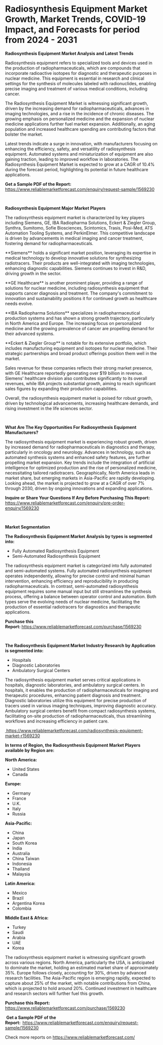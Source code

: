 <p><h1>Radiosynthesis Equipment Market Growth, Market Trends, COVID-19 Impact, and Forecasts for period from 2024 - 2031</h1></p><p><strong>Radiosynthesis Equipment Market Analysis and Latest Trends</strong></p>
<p><p>Radiosynthesis equipment refers to specialized tools and devices used in the production of radiopharmaceuticals, which are compounds that incorporate radioactive isotopes for diagnostic and therapeutic purposes in nuclear medicine. This equipment is essential in research and clinical settings for the synthesis of molecules labeled with radionuclides, enabling precise imaging and treatment of various medical conditions, including cancer.</p><p>The Radiosynthesis Equipment Market is witnessing significant growth, driven by the increasing demand for radiopharmaceuticals, advances in imaging technologies, and a rise in the incidence of chronic diseases. The growing emphasis on personalized medicine and the expansion of nuclear medicine applications further fuel market expansion. Additionally, an aging population and increased healthcare spending are contributing factors that bolster the market.</p><p>Latest trends indicate a surge in innovation, with manufacturers focusing on enhancing the efficiency, safety, and versatility of radiosynthesis equipment. Automated systems and miniaturization of equipment are also gaining traction, leading to improved workflow in laboratories. The Radiosynthesis Equipment Market is expected to grow at a CAGR of 10.4% during the forecast period, highlighting its potential in future healthcare applications.</p></p>
<p><strong>Get a Sample PDF of the Report:&nbsp;</strong> <a href="https://www.reliablemarketforecast.com/enquiry/request-sample/1569230?utm_campaign=1170&utm_medium=2&utm_source=Github&utm_content=ia&utm_term=28122024&utm_id=radiosynthesis-equipment">https://www.reliablemarketforecast.com/enquiry/request-sample/1569230</a></p>
<p>&nbsp;</p>
<p><strong>Radiosynthesis Equipment Major Market Players</strong></p>
<p><p>The radiosynthesis equipment market is characterized by key players including Siemens, GE, IBA Radiopharma Solutions, Eckert & Ziegler Group, Synthra, Sumitomo, Sofie Biosciences, Scintomics, Trasis, Posi-Med, ATS Automation Tooling Systems, and PerkinElmer. This competitive landscape is driven by advancements in medical imaging and cancer treatment, fostering demand for radiopharmaceuticals.</p><p>**Siemens** holds a significant market position, leveraging its expertise in medical technology to develop innovative solutions for synthesizing radiotracers. Their products are well-integrated with imaging technologies, enhancing diagnostic capabilities. Siemens continues to invest in R&D, driving growth in the sector.</p><p>**GE Healthcare** is another prominent player, providing a range of solutions for nuclear medicine, including radiosynthesis equipment that supports cancer diagnosis and treatment. The company's commitment to innovation and sustainability positions it for continued growth as healthcare needs evolve.</p><p>**IBA Radiopharma Solutions** specializes in radiopharmaceutical production systems and has shown a strong growth trajectory, particularly in North America and Europe. The increasing focus on personalized medicine and the growing prevalence of cancer are propelling demand for their advanced systems.</p><p>**Eckert & Ziegler Group** is notable for its extensive portfolio, which includes manufacturing equipment and isotopes for nuclear medicine. Their strategic partnerships and broad product offerings position them well in the market.</p><p>Sales revenue for these companies reflects their strong market presence, with GE Healthcare reportedly generating over $19 billion in revenue. Siemens' healthcare division also contributes significantly to its overall revenues, while IBA projects substantial growth, aiming to reach significant sales figures by expanding their production capabilities.</p><p>Overall, the radiosynthesis equipment market is poised for robust growth, driven by technological advancements, increasing healthcare demands, and rising investment in the life sciences sector.</p></p>
<p>&nbsp;</p>
<p><strong>What Are The Key Opportunities For Radiosynthesis Equipment Manufacturers?</strong></p>
<p><p>The radiosynthesis equipment market is experiencing robust growth, driven by increased demand for radiopharmaceuticals in diagnostics and therapy, particularly in oncology and neurology. Advances in technology, such as automated synthesis systems and enhanced safety features, are further propelling market expansion. Key trends include the integration of artificial intelligence for optimized production and the rise of personalized medicine, necessitating tailored radiotracers. Geographically, North America leads in market share, but emerging markets in Asia-Pacific are rapidly developing. Looking ahead, the market is projected to grow at a CAGR of over 7% through 2030, driven by ongoing innovations and expanding applications.</p></p>
<p><strong>Inquire or Share Your Questions If Any Before Purchasing This Report:</strong> <a href="https://www.reliablemarketforecast.com/enquiry/pre-order-enquiry/1569230?utm_campaign=1170&utm_medium=2&utm_source=Github&utm_content=ia&utm_term=28122024&utm_id=radiosynthesis-equipment">https://www.reliablemarketforecast.com/enquiry/pre-order-enquiry/1569230</a></p>
<p>&nbsp;</p>
<p><strong>Market Segmentation</strong></p>
<p><strong>The Radiosynthesis Equipment Market Analysis by types is segmented into:</strong></p>
<p><ul><li>Fully Automated Radiosynthesis Equipment</li><li>Semi-Automated Radiosynthesis Equipment</li></ul></p>
<p><p>The radiosynthesis equipment market is categorized into fully automated and semi-automated systems. Fully automated radiosynthesis equipment operates independently, allowing for precise control and minimal human intervention, enhancing efficiency and reproducibility in producing radiopharmaceuticals. In contrast, semi-automated radiosynthesis equipment requires some manual input but still streamlines the synthesis process, offering a balance between operator control and automation. Both types serve the evolving needs of nuclear medicine, facilitating the production of essential radiotracers for diagnostics and therapeutic applications.</p></p>
<p><strong>Purchase this Report:&nbsp;</strong><a href="https://www.reliablemarketforecast.com/purchase/1569230?utm_campaign=1170&utm_medium=2&utm_source=Github&utm_content=ia&utm_term=28122024&utm_id=radiosynthesis-equipment">https://www.reliablemarketforecast.com/purchase/1569230</a></p>
<p>&nbsp;</p>
<p><strong>The Radiosynthesis Equipment Market Industry Research by Application is segmented into:</strong></p>
<p><ul><li>Hospitals</li><li>Diagnostic Laboratories</li><li>Ambulatory Surgical Centers</li></ul></p>
<p><p>The radiosynthesis equipment market serves critical applications in hospitals, diagnostic laboratories, and ambulatory surgical centers. In hospitals, it enables the production of radiopharmaceuticals for imaging and therapeutic procedures, enhancing patient diagnosis and treatment. Diagnostic laboratories utilize this equipment for precise production of tracers used in various imaging techniques, improving diagnostic accuracy. Ambulatory surgical centers benefit from compact radiosynthesis systems, facilitating on-site production of radiopharmaceuticals, thus streamlining workflows and increasing efficiency in patient care.</p></p>
<p><a href="https://www.reliablemarketforecast.com/radiosynthesis-equipment-market-r1569230?utm_campaign=1170&utm_medium=2&utm_source=Github&utm_content=ia&utm_term=28122024&utm_id=radiosynthesis-equipment">&nbsp;https://www.reliablemarketforecast.com/radiosynthesis-equipment-market-r1569230</a></p>
<p><strong>In terms of Region, the Radiosynthesis Equipment Market Players available by Region are:</strong></p>
<p>
    <p> <strong> North America: </strong>
        <ul>
            <li>United States</li>
            <li>Canada</li>
        </ul>
        </p> 
    <p> <strong> Europe: </strong>
        <ul>
            <li>Germany</li>
            <li>France</li>
            <li>U.K.</li>
            <li>Italy</li>
            <li>Russia</li>
        </ul>
        </p> 
    <p> <strong> Asia-Pacific: </strong>
        <ul>
            <li>China</li>
            <li>Japan</li>
            <li>South Korea</li>
            <li>India</li>
            <li>Australia</li>
            <li>China Taiwan</li>
            <li>Indonesia</li>
            <li>Thailand</li>
            <li>Malaysia</li>
        </ul>
        </p> 
    <p> <strong> Latin America: </strong>
        <ul>
            <li>Mexico</li>
            <li>Brazil</li>
            <li>Argentina Korea</li>
            <li>Colombia</li>
        </ul>
        </p> 
    <p> <strong> Middle East & Africa: </strong>
        <ul>
            <li>Turkey</li>
            <li>Saudi</li>
            <li>Arabia</li>
            <li>UAE</li>
            <li>Korea</li>
        </ul>
    </p>
    </p>
<p><p>The radiosynthesis equipment market is witnessing significant growth across various regions. North America, particularly the USA, is anticipated to dominate the market, holding an estimated market share of approximately 35%. Europe follows closely, accounting for 30%, driven by advanced research facilities. The Asia-Pacific region is emerging rapidly, expected to capture about 25% of the market, with notable contributions from China, which is projected to hold around 20%. Continued investment in healthcare and research sectors will further fuel this growth.</p></p>
<p><strong>Purchase this Report: </strong><a href="https://www.reliablemarketforecast.com/purchase/1569230?utm_campaign=1170&utm_medium=2&utm_source=Github&utm_content=ia&utm_term=28122024&utm_id=radiosynthesis-equipment">https://www.reliablemarketforecast.com/purchase/1569230</a></p>
<p>&nbsp;<strong>Get a Sample PDF of the Report:&nbsp;&nbsp;</strong><a href="https://www.reliablemarketforecast.com/enquiry/request-sample/1569230?utm_campaign=1170&utm_medium=2&utm_source=Github&utm_content=ia&utm_term=28122024&utm_id=radiosynthesis-equipment">https://www.reliablemarketforecast.com/enquiry/request-sample/1569230</a></p>
<p><strong></strong></p>
<p>Check more reports on <a href="https://www.reliablemarketforecast.com/?utm_campaign=1170&utm_medium=2&utm_source=Github&utm_content=ia&utm_term=28122024&utm_id=radiosynthesis-equipment">https://www.reliablemarketforecast.com/</a></p>